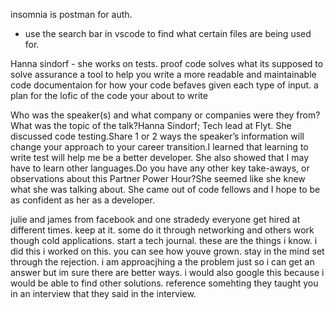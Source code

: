 insomnia is postman for auth.
- use the search bar in vscode to find what certain files are being used for.

Hanna sindorf - she works on tests. 
proof code solves what its supposed to solve
assurance
a tool to help you write a more readable and maintainable code
documentaion for how your code befaves given each type of input. 
 a plan for the lofic of the code your about to write

 Who was the speaker(s) and what company or companies were they from?  What was the topic of the talk?Hanna Sindorf; Tech lead at Flyt. She discussed code testing.Share 1 or 2 ways the speaker’s information will change your approach to your career transition.I learned that learning to write test will help me be a better developer. She also showed that I may have to learn other languages.Do you have any other key take-aways, or observations about this Partner Power Hour?She seemed like she knew what she was talking about. She came out of code fellows and I hope to be as confident as her as a developer.



 julie and james from facebook and one stradedy
 everyone get hired at different times.
 keep at it. some do it through networking and others work though cold applications.
 start a tech journal. these are the things i know. i did this i worked on this. you can see how youve grown.
 stay in the mind set through the rejection. i am approacjhing a the problem just so i can get an answer but im sure there are better ways. i would also google this because i would be able to find other solutions.
reference somehting they taught you in an interview that they said in the interview.

